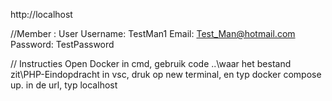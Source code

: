 http://localhost

//Member : User
Username: TestMan1
Email: Test_Man@hotmail.com
Password: TestPassword

// Instructies
Open Docker
in cmd, gebruik code ..\waar het bestand zit\PHP-Eindopdracht
in vsc, druk op new terminal, en typ docker compose up.
in de url, typ localhost